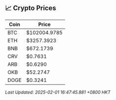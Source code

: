 ## 📈 Crypto Prices

| Coin | Price |
| ---- | ----- |
| BTC | $102004.9785 |
| ETH | $3257.3923 |
| BNB | $672.1739 |
| CRV | $0.7631 |
| ARB | $0.6290 |
| OKB | $52.2747 |
| DOGE | $0.3241 |

_Last Updated: 2025-02-01 16:47:45.881 +0800 HKT_